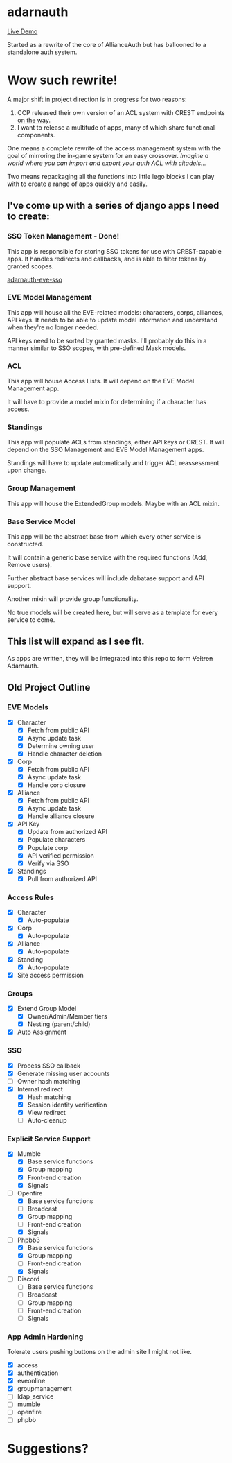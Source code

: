 # adarnauth

[Live Demo](https://adarnauth.allianceauth.com)

Started as a rewrite of the core of AllianceAuth but has ballooned to a standalone auth system.

# Wow such rewrite!

A major shift in project direction is in progress for two reasons:

1. CCP released their own version of an ACL system with CREST endpoints [on the way.](https://www.reddit.com/r/evetech/comments/4j347w/are_there_crest_endpoints_for_citadel_management/)
2. I want to release a multitude of apps, many of which share functional components.

One means a complete rewrite of the access management system with the goal of mirroring the in-game system for an easy crossover. *Imagine a world where you can import and export your auth ACL with citadels...*

Two means repackaging all the functions into little lego blocks I can play with to create a range of apps quickly and easily.

## I've come up with a series of django apps I need to create:

### SSO Token Management - Done!

This app is responsible for storing SSO tokens for use with CREST-capable apps. It handles redirects and callbacks, and is able to filter tokens by granted scopes.

[adarnauth-eve-sso](https://github.com/Adarnof/adarnauth-eve-sso)

### EVE Model Management

This app will house all the EVE-related models: characters, corps, alliances, API keys. It needs to be able to update model information and understand when they're no longer needed.

API keys need to be sorted by granted masks. I'll probably do this in a manner similar to SSO scopes, with pre-defined Mask models.

### ACL

This app will house Access Lists. It will depend on the EVE Model Management app.

It will have to provide a model mixin for determining if a character has access.

### Standings

This app will populate ACLs from standings, either API keys or CREST. It will depend on the SSO Management and EVE Model Management apps.

Standings will have to update automatically and trigger ACL reassessment upon change.

### Group Management

This app will house the ExtendedGroup models. Maybe with an ACL mixin.

### Base Service Model

This app will be the abstract base from which every other service is constructed.

It will contain a generic base service with the required functions (Add, Remove users).

Further abstract base services will include dabatase support and API support.

Another mixin will provide group functionality.

No true models will be created here, but will serve as a template for every service to come.

## This list will expand as I see fit.

As apps are written, they will be integrated into this repo to form ~~Voltron~~ Adarnauth.


## Old Project Outline

### EVE Models

 - [x] Character
   - [x] Fetch from public API
   - [x] Async update task
   - [x] Determine owning user
   - [x] Handle character deletion
 - [x] Corp
   - [x] Fetch from public API
   - [x] Async update task
   - [x] Handle corp closure
 - [x] Alliance
   - [x] Fetch from public API
   - [x] Async update task
   - [x] Handle alliance closure
 - [x] API Key
   - [x] Update from authorized API
   - [x] Populate characters
   - [x] Populate corp
   - [x] API verified permission
   - [x] Verify via SSO
 - [x] Standings
   - [x] Pull from authorized API

### Access Rules

 - [x] Character
   - [x] Auto-populate
 - [x] Corp
   - [x] Auto-populate
 - [x] Alliance
   - [x] Auto-populate
 - [x] Standing
   - [x] Auto-populate
 - [x] Site access permission

### Groups

 - [x] Extend Group Model
   - [x] Owner/Admin/Member tiers
   - [x] Nesting (parent/child)
 - [x] Auto Assignment

### SSO

 - [x] Process SSO callback
 - [x] Generate missing user accounts
 - [ ] Owner hash matching
 - [x] Internal redirect
   - [x] Hash matching
   - [x] Session identity verification
   - [x] View redirect
   - [ ] Auto-cleanup

### Explicit Service Support

 - [x] Mumble
   - [x] Base service functions
   - [x] Group mapping
   - [x] Front-end creation
   - [x] Signals
 - [ ] Openfire
   - [x] Base service functions
   - [ ] Broadcast
   - [x] Group mapping
   - [ ] Front-end creation
   - [x] Signals
 - [ ] Phpbb3
   - [x] Base service functions
   - [x] Group mapping
   - [ ] Front-end creation
   - [x] Signals
 - [ ] Discord
   - [ ] Base service functions
   - [ ] Broadcast
   - [ ] Group mapping
   - [ ] Front-end creation
   - [ ] Signals

### App Admin Hardening
Tolerate users pushing buttons on the admin site I might not like.

 - [x] access
 - [x] authentication
 - [x] eveonline
 - [x] groupmanagement
 - [ ] ldap_service
 - [ ] mumble
 - [ ] openfire
 - [ ] phpbb

# Suggestions?
